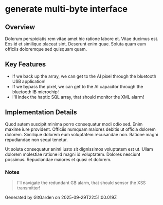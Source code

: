 # generate multi-byte interface

## Overview
Dolorum perspiciatis rem vitae amet hic ratione labore et. Vitae ducimus est. Eos id et similique placeat sint. Deserunt enim quae. Soluta quam eum officiis doloremque sed quisquam quam.

## Key Features
- If we back up the array, we can get to the AI pixel through the bluetooth USB application!
- If we bypass the pixel, we can get to the AI capacitor through the bluetooth IB microchip!
- I'll index the haptic SQL array, that should monitor the XML alarm!

## Implementation Details
Quod autem suscipit minima porro consequatur modi odio sed. Enim maxime iure provident. Officiis numquam maiores debitis ut officia dolorem dolorem. Similique dolorem eum voluptatem recusandae non. Ratione magni repudiandae non sequi tenetur.
 Ut soluta consequatur animi iusto sit dignissimos voluptatem est ut. Ullam dolorem molestiae ratione id magni id voluptatem. Dolores nesciunt possimus. Repudiandae maiores et quasi et dolorem.

### Notes
> I'll navigate the redundant GB alarm, that should sensor the XSS transmitter!

Generated by GitGarden on 2025-09-29T22:51:00.019Z